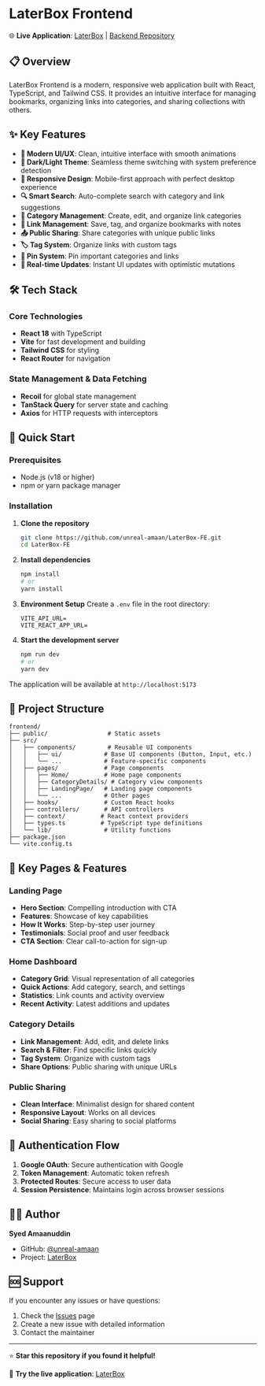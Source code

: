 # LaterBox Frontend

🌐 **Live Application**:  [LaterBox](https://laterbox-fe.netlify.app) | 
                          [Backend Repository](https://github.com/unreal-amaan/LaterBox-BE)

## 📋 Overview

LaterBox Frontend is a modern, responsive web application built with React, TypeScript, and Tailwind CSS. It provides an intuitive interface for managing bookmarks, organizing links into categories, and sharing collections with others. 

## ✨ Key Features

- **🎨 Modern UI/UX**: Clean, intuitive interface with smooth animations
- **🌙 Dark/Light Theme**: Seamless theme switching with system preference detection
- **📱 Responsive Design**: Mobile-first approach with perfect desktop experience
- **🔍 Smart Search**: Auto-complete search with category and link suggestions
- **📁 Category Management**: Create, edit, and organize link categories
- **🔗 Link Management**: Save, tag, and organize bookmarks with notes
- **📤 Public Sharing**: Share categories with unique public links
- **🏷️ Tag System**: Organize links with custom tags
- **📌 Pin System**: Pin important categories and links
- **🔄 Real-time Updates**: Instant UI updates with optimistic mutations

## 🛠️ Tech Stack

### Core Technologies
- **React 18** with TypeScript
- **Vite** for fast development and building
- **Tailwind CSS** for styling
- **React Router** for navigation

### State Management & Data Fetching
- **Recoil** for global state management
- **TanStack Query** for server state and caching
- **Axios** for HTTP requests with interceptors


## 🚀 Quick Start

### Prerequisites

- Node.js (v18 or higher)
- npm or yarn package manager

### Installation

1. **Clone the repository**
   ```bash
   git clone https://github.com/unreal-amaan/LaterBox-FE.git
   cd LaterBox-FE
   ```

2. **Install dependencies**
   ```bash
   npm install
   # or
   yarn install
   ```

3. **Environment Setup**
   Create a `.env` file in the root directory:
   ```env
   VITE_API_URL=
   VITE_REACT_APP_URL=
   ```

4. **Start the development server**
   ```bash
   npm run dev
   # or
   yarn dev
   ```

The application will be available at `http://localhost:5173`

## 📁 Project Structure

```
frontend/
├── public/                 # Static assets
├── src/
│   ├── components/         # Reusable UI components
│   │   ├── ui/            # Base UI components (Button, Input, etc.)
│   │   └── ...            # Feature-specific components
│   ├── pages/             # Page components
│   │   ├── Home/          # Home page components
│   │   ├── CategoryDetails/ # Category view components
│   │   ├── LandingPage/   # Landing page components
│   │   └── ...            # Other pages
│   ├── hooks/             # Custom React hooks
│   ├── controllers/       # API controllers
│   ├── context/          # React context providers
│   ├── types.ts          # TypeScript type definitions
│   └── lib/               # Utility functions
├── package.json
└── vite.config.ts
```

## 🎯 Key Pages & Features

### Landing Page
- **Hero Section**: Compelling introduction with CTA
- **Features**: Showcase of key capabilities
- **How It Works**: Step-by-step user journey
- **Testimonials**: Social proof and user feedback
- **CTA Section**: Clear call-to-action for sign-up

### Home Dashboard
- **Category Grid**: Visual representation of all categories
- **Quick Actions**: Add category, search, and settings
- **Statistics**: Link counts and activity overview
- **Recent Activity**: Latest additions and updates

### Category Details
- **Link Management**: Add, edit, and delete links
- **Search & Filter**: Find specific links quickly
- **Tag System**: Organize with custom tags
- **Share Options**: Public sharing with unique URLs

### Public Sharing
- **Clean Interface**: Minimalist design for shared content
- **Responsive Layout**: Works on all devices
- **Social Sharing**: Easy sharing to social platforms

## 🔐 Authentication Flow

1. **Google OAuth**: Secure authentication with Google
2. **Token Management**: Automatic token refresh
3. **Protected Routes**: Secure access to user data
4. **Session Persistence**: Maintains login across browser sessions


## 👨‍💻 Author

**Syed Amaanuddin**
- GitHub: [@unreal-amaan](https://github.com/unreal-amaan)
- Project: [LaterBox](https://laterbox-fe.netlify.app)

## 🆘 Support

If you encounter any issues or have questions:

1. Check the [Issues](https://github.com/unreal-amaan/LaterBox-FE/issues) page
2. Create a new issue with detailed information
3. Contact the maintainer

---

⭐ **Star this repository if you found it helpful!**

🔗 **Try the live application**: [LaterBox](https://laterbox-fe.netlify.app)